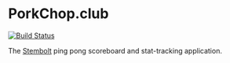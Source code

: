 # PorkChop.club

[![Build Status](https://travis-ci.org/porkchopclub/porkchop.svg?branch=master)](https://travis-ci.org/porkchopclub/porkchop)

The [Stembolt](https://stembolt.com/) ping pong scoreboard and stat-tracking application.

